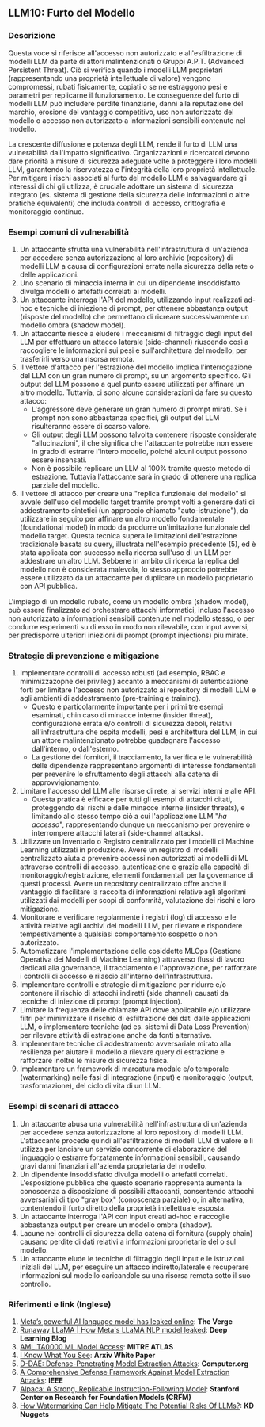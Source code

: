 ## LLM10: Furto del Modello

### Descrizione

Questa voce si riferisce all'accesso non autorizzato e all'esfiltrazione di modelli LLM da parte di attori malintenzionati o Gruppi A.P.T. (Advanced Persistent Threat). Ciò si verifica quando i modelli LLM proprietari (rappresentando una proprietà intellettuale di valore) vengono compromessi, rubati fisicamente, copiati o se ne estraggono pesi e parametri per replicarne il funzionamento. Le conseguenze del furto di modelli LLM può includere perdite finanziarie, danni alla reputazione del marchio, erosione del vantaggio competitivo, uso non autorizzato del modello o accesso non autorizzato a informazioni sensibili contenute nel modello.

La crescente diffusione e potenza degli LLM, rende il furto di LLM una vulnerabilità dall'impatto significativo. Organizzazioni e ricercatori devono dare priorità a misure di sicurezza adeguate volte a proteggere i loro modelli LLM, garantendo la riservatezza e l'integrità della loro proprietà intellettuale. Per mitigare i rischi associati al furto del modello LLM e salvaguardare gli interessi di chi gli utilizza, è cruciale adottare un sistema di sicurezza integrato (es. sistema di gestione della sicurezza delle informazioni o altre pratiche equivalenti) che includa controlli di accesso, crittografia e monitoraggio continuo.

### Esempi comuni di vulnerabilità

1. Un attaccante sfrutta una vulnerabilità nell'infrastruttura di un'azienda per accedere senza autorizzazione al loro archivio (repository) di modelli LLM a causa di configurazioni errate nella sicurezza della rete o delle applicazioni.
2. Uno scenario di minaccia interna in cui un dipendente insoddisfatto divulga modelli o artefatti correlati ai modelli.
3. Un attaccante interroga l'API del modello, utilizzando input realizzati ad-hoc e tecniche di iniezione di prompt, per ottenere abbastanza output (risposte del modello) che permettano di ricreare successivamente un modello ombra (shadow model).
4. Un attaccante riesce a eludere i meccanismi di filtraggio degli input del LLM per effettuare un attacco laterale (side-channel) riuscendo così a raccogliere le informazioni sui pesi e sull'architettura del modello, per trasferirli verso una risorsa remota.
5. Il vettore d'attacco per l'estrazione del modello implica l'interrogazione del LLM con un gran numero di prompt, su un argomento specifico. Gli output del LLM possono a quel punto essere utilizzati per affinare un altro modello. Tuttavia, ci sono alcune considerazioni da fare su questo attacco:
   - L'aggressore deve generare un gran numero di prompt mirati. Se i prompt non sono abbastanza specifici, gli output del LLM risulteranno essere di scarso valore.
   - Gli output degli LLM possono talvolta contenere risposte considerate "allucinazioni", il che significa che l'attaccante potrebbe non essere in grado di estrarre l'intero modello, poiché alcuni output possono essere insensati.
   - Non è possibile replicare un LLM al 100% tramite questo metodo di estrazione. Tuttavia l'attaccante sarà in grado di ottenere una replica parziale del modello.
6. Il vettore di attacco per creare una "replica funzionale del modello" si avvale dell'uso del modello target tramite prompt volti a generare dati di addestramento sintetici (un approccio chiamato "auto-istruzione"), da utilizzare in seguito per affinare un altro modello fondamentale (foundational model) in modo da produrre un'imitazione funzionale del modello target. Questa tecnica supera le limitazioni dell'estrazione tradizionale basata su query, illustrata nell'esempio precedente (5), ed è stata applicata con successo nella ricerca sull'uso di un LLM per addestrare un altro LLM. Sebbene in ambito di ricerca la replica del modello non è considerata malevola, lo stesso approccio potrebbe essere utilizzato da un attaccante per duplicare un modello proprietario con API pubblica.

L'impiego di un modello rubato, come un modello ombra (shadow model), può essere finalizzato ad orchestrare attacchi informatici, incluso l'accesso non autorizzato a informazioni sensibili contenute nel modello stesso, o per condurre esperimenti su di esso in modo non rilevabile, con input avversi, per predisporre ulteriori iniezioni di prompt (prompt injections) più mirate.

### Strategie di prevenzione e mitigazione

1. Implementare controlli di accesso robusti (ad esempio, RBAC e minimizzazopne dei privilegi) accanto a meccanismi di autenticazione forti per limitare l'accesso non autorizzato ai repository di modelli LLM e agli ambienti di addestramento (pre-training e training).
   - Questo è particolarmente importante per i primi tre esempi esaminati, chin caso di minacce interne (insider threat), configurazione errata e/o controlli di sicurezza deboli, relativi all'infrastruttura che ospita modelli, pesi e architettura del LLM, in cui un attore malintenzionato potrebbe guadagnare l'accesso dall'interno, o dall'esterno.
   - La gestione dei fornitori, il tracciamento, la verifica e le vulnerabilità delle dipendenze rappresentano argomenti di interesse fondamentali per prevenire lo sfruttamento degli attacchi alla catena di approvvigionamento.
2. Limitare l'accesso del LLM alle risorse di rete, ai servizi interni e alle API.
   - Questa pratica è efficace per tutti gli esempi di attacchi citati, proteggendo dai rischi e dalle minacce interne (insider threats), e limitando allo stesso tempo ciò a cui l'applicazione LLM "*ha accesso*", rappresentando dunque un meccanismo per prevenire o interrompere attacchi laterali (side-channel attacks).
3. Utilizzare un Inventario o Registro centralizzato per i modelli di Machine Learning utilizzati in produzione. Avere un registro di modelli centralizzato aiuta a prevenire accessi non autorizzati ai modelli di ML attraverso controlli di accesso, autenticazione e grazie alla capacità di monitoraggio/registrazione, elementi fondamentali per la governance di questi processi. Avere un repository centralizzato offre anche il vantaggio di facilitare la raccolta di informazioni relative agli algoritmi utilizzati dai modelli per scopi di conformità, valutazione dei rischi e loro mitigazione.
4. Monitorare e verificare regolarmente i registri (log) di accesso e le attività relative agli archivi dei modelli LLM, per rilevare e rispondere tempestivamente a qualsiasi comportamento sospetto o non autorizzato.
5. Automatizzare l'implementazione delle cosiddette MLOps (Gestione Operativa dei Modelli di Machine Learning) attraverso flussi di lavoro dedicati alla governance, il tracciamento e l'approvazione, per rafforzare i controlli di accesso e rilascio all'interno dell'infrastruttura.
6. Implementare controlli e strategie di mitigazione per ridurre e/o contenere il rischio di attacchi indiretti (side channel) causati da tecniche di iniezione di prompt (prompt injection).
7. Limitare la frequenza delle chiamate API dove applicabile e/o utilizzare filtri per minimizzare il rischio di esfiltrazione dei dati dalle applicazioni LLM, o implementare tecniche (ad es. sistemi di Data Loss Prevention) per rilevare attività di estrazione anche da fonti alternative.
8. Implementare tecniche di addestramento avversariale mirato alla resilienza per aiutare il modello a rilevare query di estrazione e rafforzare inoltre le misure di sicurezza fisica.
9. Implementare un framework di marcatura modale e/o temporale (watermarking) nelle fasi di integrazione (input) e monitoraggio (output, trasformazione), del ciclo di vita di un LLM.

### Esempi di scenari di attacco

1. Un attaccante abusa una vulnerabilità nell'infrastruttura di un'azienda per accedere senza autorizzazione al loro repository di modelli LLM. L'attaccante procede quindi all'esfiltrazione di modelli LLM di valore e li utilizza per lanciare un servizio concorrente di elaborazione del linguaggio o estrarre forzatamente informazioni sensibili, causando gravi danni finanziari all'azienda proprietaria del modello.
2. Un dipendente insoddisfatto divulga modelli o artefatti correlati. L'esposizione pubblica che questo scenario rappresenta aumenta la conoscenza a disposizione di possibili attaccanti, consentendo attacchi avversariali di tipo "gray box" (conoscenza parziale) o, in alternativa, contentendo il furto diretto della proprietà intellettuale esposta.
3. Un attaccante interroga l'API con input creati ad-hoc e raccoglie abbastanza output per creare un modello ombra (shadow).
4. Lacune nei controlli di sicurezza della catena di fornitura (supply chain) causano perdite di dati relativi a informazioni proprietarie del o sul modello.
5. Un attaccante elude le tecniche di filtraggio degli input e le istruzioni iniziali del LLM, per eseguire un attacco indiretto/laterale e recuperare informazioni sul modello caricandole su una risorsa remota sotto il suo controllo.

### Riferimenti e link (Inglese)

1. [Meta’s powerful AI language model has leaked online](https://www.theverge.com/2023/3/8/23629362/meta-ai-language-model-llama-leak-online-misuse): **The Verge**
2. [Runaway LLaMA | How Meta's LLaMA NLP model leaked](https://www.deeplearning.ai/the-batch/how-metas-llama-nlp-model-leaked/): **Deep Learning Blog**
3. [AML.TA0000 ML Model Access](https://atlas.mitre.org/tactics/AML.TA0000): **MITRE ATLAS**
4. [I Know What You See](https://arxiv.org/pdf/1803.05847.pdf): **Arxiv White Paper**
5. [D-DAE: Defense-Penetrating Model Extraction Attacks](https://www.computer.org/csdl/proceedings-article/sp/2023/933600a432/1He7YbsiH4c): **Computer.org**
6. [A Comprehensive Defense Framework Against Model Extraction Attacks](https://ieeexplore.ieee.org/document/10080996): **IEEE**
7. [Alpaca: A Strong, Replicable Instruction-Following Model](https://crfm.stanford.edu/2023/03/13/alpaca.html): **Stanford Center on Research for Foundation Models (CRFM)**
8. [How Watermarking Can Help Mitigate The Potential Risks Of LLMs?](https://www.kdnuggets.com/2023/03/watermarking-help-mitigate-potential-risks-llms.html): **KD Nuggets**
